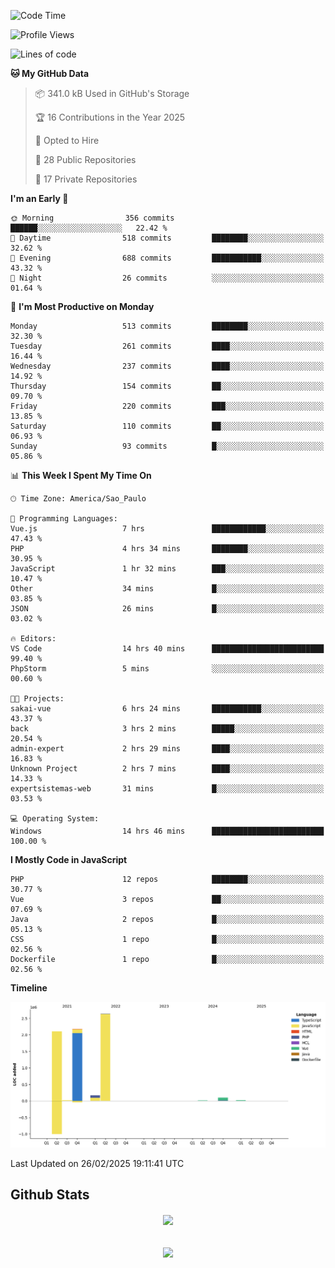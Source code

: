  
<!--START_SECTION:waka-->
![Code Time](http://img.shields.io/badge/Code%20Time-1%2C814%20hrs%2029%20mins-blue)

![Profile Views](http://img.shields.io/badge/Profile%20Views-0-blue)

![Lines of code](https://img.shields.io/badge/From%20Hello%20World%20I%27ve%20Written-7.2%20million%20lines%20of%20code-blue)

**🐱 My GitHub Data** 

> 📦 341.0 kB Used in GitHub's Storage 
 > 
> 🏆 16 Contributions in the Year 2025
 > 
> 💼 Opted to Hire
 > 
> 📜 28 Public Repositories 
 > 
> 🔑 17 Private Repositories 
 > 
**I'm an Early 🐤** 

```text
🌞 Morning                356 commits         ██████░░░░░░░░░░░░░░░░░░░   22.42 % 
🌆 Daytime                518 commits         ████████░░░░░░░░░░░░░░░░░   32.62 % 
🌃 Evening                688 commits         ███████████░░░░░░░░░░░░░░   43.32 % 
🌙 Night                  26 commits          ░░░░░░░░░░░░░░░░░░░░░░░░░   01.64 % 
```
📅 **I'm Most Productive on Monday** 

```text
Monday                   513 commits         ████████░░░░░░░░░░░░░░░░░   32.30 % 
Tuesday                  261 commits         ████░░░░░░░░░░░░░░░░░░░░░   16.44 % 
Wednesday                237 commits         ████░░░░░░░░░░░░░░░░░░░░░   14.92 % 
Thursday                 154 commits         ██░░░░░░░░░░░░░░░░░░░░░░░   09.70 % 
Friday                   220 commits         ███░░░░░░░░░░░░░░░░░░░░░░   13.85 % 
Saturday                 110 commits         ██░░░░░░░░░░░░░░░░░░░░░░░   06.93 % 
Sunday                   93 commits          █░░░░░░░░░░░░░░░░░░░░░░░░   05.86 % 
```


📊 **This Week I Spent My Time On** 

```text
🕑︎ Time Zone: America/Sao_Paulo

💬 Programming Languages: 
Vue.js                   7 hrs               ████████████░░░░░░░░░░░░░   47.43 % 
PHP                      4 hrs 34 mins       ████████░░░░░░░░░░░░░░░░░   30.95 % 
JavaScript               1 hr 32 mins        ███░░░░░░░░░░░░░░░░░░░░░░   10.47 % 
Other                    34 mins             █░░░░░░░░░░░░░░░░░░░░░░░░   03.85 % 
JSON                     26 mins             █░░░░░░░░░░░░░░░░░░░░░░░░   03.02 % 

🔥 Editors: 
VS Code                  14 hrs 40 mins      █████████████████████████   99.40 % 
PhpStorm                 5 mins              ░░░░░░░░░░░░░░░░░░░░░░░░░   00.60 % 

🐱‍💻 Projects: 
sakai-vue                6 hrs 24 mins       ███████████░░░░░░░░░░░░░░   43.37 % 
back                     3 hrs 2 mins        █████░░░░░░░░░░░░░░░░░░░░   20.54 % 
admin-expert             2 hrs 29 mins       ████░░░░░░░░░░░░░░░░░░░░░   16.83 % 
Unknown Project          2 hrs 7 mins        ████░░░░░░░░░░░░░░░░░░░░░   14.33 % 
expertsistemas-web       31 mins             █░░░░░░░░░░░░░░░░░░░░░░░░   03.53 % 

💻 Operating System: 
Windows                  14 hrs 46 mins      █████████████████████████   100.00 % 
```

**I Mostly Code in JavaScript** 

```text
PHP                      12 repos            ████████░░░░░░░░░░░░░░░░░   30.77 % 
Vue                      3 repos             ██░░░░░░░░░░░░░░░░░░░░░░░   07.69 % 
Java                     2 repos             █░░░░░░░░░░░░░░░░░░░░░░░░   05.13 % 
CSS                      1 repo              █░░░░░░░░░░░░░░░░░░░░░░░░   02.56 % 
Dockerfile               1 repo              █░░░░░░░░░░░░░░░░░░░░░░░░   02.56 % 
```



**Timeline**

![Lines of Code chart](https://raw.githubusercontent.com/MaueDev/MaueDev/main/assets/bar_graph.png)


 Last Updated on 26/02/2025 19:11:41 UTC
<!--END_SECTION:waka-->

## Github Stats  
<div align="center"><img src="https://github-readme-stats.vercel.app/api/top-langs/?username=MaueDev&hide_border=true&layout=compact" align="center" /></div>  

<br/>  

<br/>  

<div align="center">
<img src="https://komarev.com/ghpvc/?username=MaueDev&&style=flat-square" align="center" />
</div>  
  
